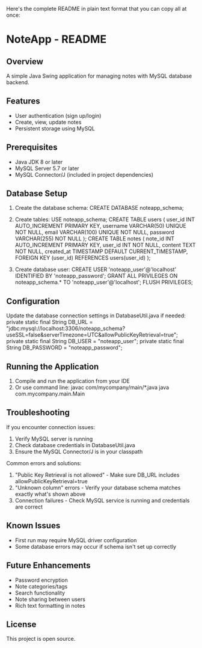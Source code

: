 Here's the complete README in plain text format that you can copy all at once:

# NoteApp - README

## Overview
A simple Java Swing application for managing notes with MySQL database backend.

## Features
- User authentication (sign up/login)
- Create, view, update notes
- Persistent storage using MySQL

## Prerequisites
- Java JDK 8 or later
- MySQL Server 5.7 or later
- MySQL Connector/J (included in project dependencies)

## Database Setup

1. Create the database schema:
CREATE DATABASE noteapp_schema;

2. Create tables:
USE noteapp_schema;
CREATE TABLE users (
    user_id INT AUTO_INCREMENT PRIMARY KEY,
    username VARCHAR(50) UNIQUE NOT NULL,
    email VARCHAR(100) UNIQUE NOT NULL,
    password VARCHAR(255) NOT NULL
);
CREATE TABLE notes (
    note_id INT AUTO_INCREMENT PRIMARY KEY,
    user_id INT NOT NULL,
    content TEXT NOT NULL,
    created_at TIMESTAMP DEFAULT CURRENT_TIMESTAMP,
    FOREIGN KEY (user_id) REFERENCES users(user_id)
);

3. Create database user:
CREATE USER 'noteapp_user'@'localhost' IDENTIFIED BY 'noteapp_password';
GRANT ALL PRIVILEGES ON noteapp_schema.* TO 'noteapp_user'@'localhost';
FLUSH PRIVILEGES;

## Configuration
Update the database connection settings in DatabaseUtil.java if needed:
private static final String DB_URL = "jdbc:mysql://localhost:3306/noteapp_schema?useSSL=false&serverTimezone=UTC&allowPublicKeyRetrieval=true";
private static final String DB_USER = "noteapp_user";
private static final String DB_PASSWORD = "noteapp_password";

## Running the Application
1. Compile and run the application from your IDE
2. Or use command line:
javac com/mycompany/main/*.java
java com.mycompany.main.Main

## Troubleshooting
If you encounter connection issues:
1. Verify MySQL server is running
2. Check database credentials in DatabaseUtil.java
3. Ensure the MySQL Connector/J is in your classpath

Common errors and solutions:
1. "Public Key Retrieval is not allowed" - Make sure DB_URL includes allowPublicKeyRetrieval=true
2. "Unknown column" errors - Verify your database schema matches exactly what's shown above
3. Connection failures - Check MySQL service is running and credentials are correct

## Known Issues
- First run may require MySQL driver configuration
- Some database errors may occur if schema isn't set up correctly

## Future Enhancements
- Password encryption
- Note categories/tags
- Search functionality
- Note sharing between users
- Rich text formatting in notes

## License
This project is open source.
